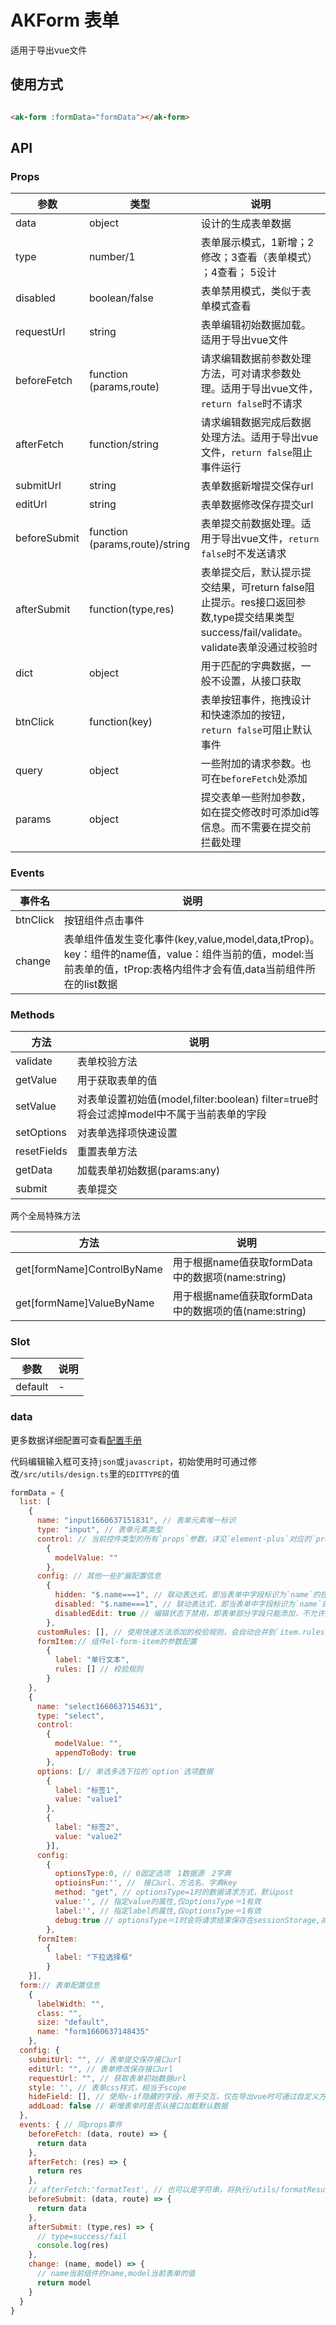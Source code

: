 # AKForm 表单

适用于导出vue文件

## 使用方式

```html

<ak-form :formData="formData"></ak-form>
```

## API

### Props

| 参数           | 类型                             | 说明                                                                                          |
|--------------|--------------------------------|---------------------------------------------------------------------------------------------|
| data         | object                         | 设计的生成表单数据                                                                                   |
| type         | number/1                       | 表单展示模式，1新增；2修改；3查看（表单模式） ；4查看； 5设计                                                          |
| disabled     | boolean/false                  | 表单禁用模式，类似于表单模式查看                                                                            |
| requestUrl   | string                         | 表单编辑初始数据加载。适用于导出vue文件                                                                       |
| beforeFetch  | function (params,route)        | 请求编辑数据前参数处理方法，可对请求参数处理。适用于导出vue文件，`return false`时不请求                                        |
| afterFetch   | function/string                | 请求编辑数据完成后数据处理方法。适用于导出vue文件，`return false`阻止事件运行                                             |
| submitUrl    | string                         | 表单数据新增提交保存url                                                                               |
| editUrl      | string                         | 表单数据修改保存提交url                                                                               |
| beforeSubmit | function (params,route)/string | 表单提交前数据处理。适用于导出vue文件，`return false`时不发送请求                                                   |
| afterSubmit  | function(type,res)             | 表单提交后，默认提示提交结果，可return false阻止提示。res接口返回参数,type提交结果类型success/fail/validate。validate表单没通过校验时 |
| dict         | object                         | 用于匹配的字典数据，一般不设置，从接口获取                                                                       |
| btnClick     | function(key)                  | 表单按钮事件，拖拽设计和快速添加的按钮，`return false`可阻止默认事件                                                   |
| query        | object                         | 一些附加的请求参数。也可在`beforeFetch`处添加                                                               |
| params       | object                         | 提交表单一些附加参数，如在提交修改时可添加id等信息。而不需要在提交前拦截处理                                                     |
### Events
| 事件名      | 说明                                                                                                               |
|----------|------------------------------------------------------------------------------------------------------------------|
| btnClick | 按钮组件点击事件                                                                                                         |
| change   | 表单组件值发生变化事件(key,value,model,data,tProp)。key：组件的name值，value：组件当前的值，model:当前表单的值，tProp:表格内组件才会有值,data当前组件所在的list数据 |
### Methods

| 方法          | 说明                                                               |
|-------------|------------------------------------------------------------------|
| validate    | 表单校验方法                                                           |
| getValue    | 用于获取表单的值                                                         |
| setValue    | 对表单设置初始值(model,filter:boolean) filter=true时将会过滤掉model中不属于当前表单的字段 |
| setOptions  | 对表单选择项快速设置                                                       |
| resetFields | 重置表单方法                                                           |
| getData     | 加载表单初始数据(params:any)                                             |
| submit      | 表单提交                                                             |

  两个全局特殊方法

| 方法                         | 说明                                      |
|----------------------------|-----------------------------------------|
| get[formName]ControlByName | 用于根据name值获取formData中的数据项(name:string)   |
| get[formName]ValueByName   | 用于根据name值获取formData中的数据项的值(name:string) |


### Slot

| 参数      | 说明  |
|---------|-----|
| default | -   |


### data

更多数据详细配置可查看[配置手册](/#/docs/form-option)

代码编辑输入框可支持`json`或`javascript`，初始使用时可通过修改`/src/utils/design.ts`里的`EDITTYPE`的值

```javascript
formData = {
  list: [
    {
      name: "input1660637151831", // 表单元素唯一标识
      type: "input", // 表单元素类型
      control: // 当前控件类型的所有`props`参数，详见`element-plus`对应的`props`参数
        {
          modelValue: ""
        },
      config: // 其他一些扩展配置信息
        {
          hidden: "$.name===1", // 联动表达式，即当表单中字段标识为`name`的控件值为`1`时，当前控件隐藏
          disabled: "$.name===1", // 联动表达式，即当表单中字段标识为`name`的控件值为`1`时，当前控件禁用
          disabledEdit: true // 编辑状态下禁用，即表单部分字段只能添加，不允许编辑时可使用此设置
        },
      customRules: [], // 使用快速方法添加的校验规则，会自动合并到`item.rules`
      formItem:// 组件el-form-item的参数配置
        {
          label: "单行文本",
          rules: [] // 校验规则
        }
    },
    {
      name: "select1660637154631",
      type: "select",
      control:
        {
          modelValue: "",
          appendToBody: true
        },
      options: [// 单选多选下拉的`option`选项数据
        {
          label: "标签1",
          value: "value1"
        },
        {
          label: "标签2",
          value: "value2"
        }],
      config:
        {
          optionsType:0, // 0固定选项　1数据源　2字典
          optioinsFun:'', //　接口url、方法名、字典key
          method: "get", // optionsType=1时的数据请求方式，默认post
          value:'', // 指定value的属性,仅optionsType＝1有效
          label:'', // 指定label的属性,仅optionsType＝1有效
          debug:true // optionsType＝1时会将请求结束保存在sessionStorage,减少不必要的请求，debug=true时不保存方便调试
        },
      formItem:
        {
          label: "下拉选择框"
        }
    }],
  form:// 表单配置信息
    {
      labelWidth: "",
      class: "",
      size: "default",
      name: "form1660637148435"
    },
  config: {
    submitUrl: "", // 表单提交保存接口url
    editUrl: "", // 表单修改保存接口url
    requestUrl: "", // 获取表单初始数据url
    style: '', // 表单css样式，相当于scope
    hideField: [], // 使用v-if隐藏的字段，用于交互。仅在导出vue时可通过自定义方法修改，组件需设置name值
    addLoad: false // 新增表单时是否从接口加载默认数据
  },
  events: { // 同props事件
    beforeFetch: (data, route) => {
      return data
    },
    afterFetch: (res) => {
      return res
    },
    // afterFetch:'formatTest', // 也可以是字符串，将执行/utils/formatResutl里的方法，值为方法里的key
    beforeSubmit: (data, route) => {
      return data
    },
    afterSubmit: (type,res) => {
      // type=success/fail
      console.log(res)
    },
    change: (name, model) => {
      // name当前组件的name,model当前表单的值
      return model
    }
  }
}
```
